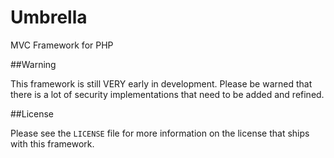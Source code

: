 Umbrella
=========

MVC Framework for PHP
    
##Warning

This framework is still VERY early in development. Please be warned that there is a lot of security implementations that need to be added and refined.

##License

Please see the `LICENSE` file for more information on the license that ships with this framework.

